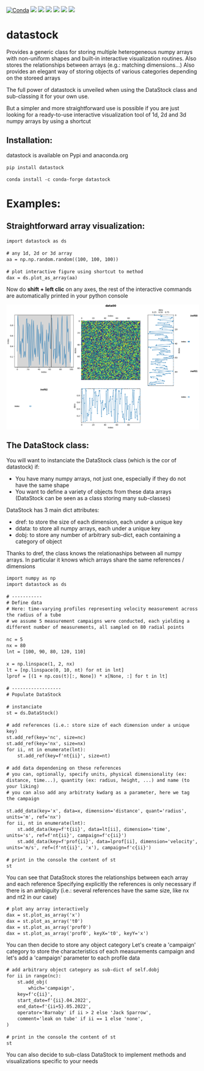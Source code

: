 [![Conda]( https://anaconda.org/conda-forge/datastock/badges/version.svg)](https://anaconda.org/conda-forge/datastock)
[![](https://anaconda.org/conda-forge/datastock/badges/downloads.svg)](https://anaconda.org/conda-forge/datastock)
[![](https://anaconda.org/conda-forge/datastock/badges/latest_release_date.svg)](https://anaconda.org/conda-forge/datastock)
[![](https://anaconda.org/conda-forge/datastock/badges/platforms.svg)](https://anaconda.org/conda-forge/datastock)
[![](https://anaconda.org/conda-forge/datastock/badges/license.svg)](https://github.com/conda-forge/datastock/blob/master/LICENSE.txt)
[![](https://anaconda.org/conda-forge/datastock/badges/installer/conda.svg)](https://anaconda.org/conda-forge/datastock)
[![](https://badge.fury.io/py/datastock.svg)](https://badge.fury.io/py/datastock)



datastock
=========

Provides a generic class for storing multiple heterogeneous numpy arrays with non-uniform shapes and built-in interactive visualization routines.
Also stores the relationships between arrays (e.g.: matching dimensions...)
Also provides an elegant way of storing objects of various categories depending on the storeed arrays


The full power of datastock is unveiled when using the DataStock class and sub-classing it for your own use.

But a simpler and more straightforward use is possible if you are just looking for a ready-to-use interactive visualization tool of 1d, 2d and 3d numpy arrays by using a shortcut


Installation:
-------------

datastock is available on Pypi and anaconda.org

``
pip install datastock
``

``
conda install -c conda-forge datastock
``

Examples:
=========
 

Straightforward array visualization:
------------------------------------

```
import datastock as ds

# any 1d, 2d or 3d array
aa = np.np.random.random((100, 100, 100))

# plot interactive figure using shortcut to method
dax = ds.plot_as_array(aa)
```

Now do **shift + left clic** on any axes, the rest of the interactive commands are automatically printed in your python console


<p align="center">
<img align="middle" src="https://github.com/ToFuProject/datastock/blob/Issue020_README/README_figures/DirectVisualization_3d.png" width="600" alt="Direct 3d array visualization"/>
</p>


The DataStock class:
--------------------

You will want to instanciate the DataStock class (which is the cor of datastock) if:
* You have many numpy arrays, not just one, especially if they do not have the same shape
* You want to define a variety of objects from these data arrays (DataStock can be seen as a class storing many sub-classes)


DataStock has 3 main dict attributes:
* dref: to store the size of each dimension, each under a unique key
* ddata: to store all numpy arrays, each under a unique key
* dobj: to store any number of arbitrary sub-dict, each containing a category of object

Thanks to dref, the class knows the relationaships between all numpy arrays.
In particular it knows which arrays share the same references / dimensions


```
import numpy as np
import datastock as ds

# -----------
# Define data
# Here: time-varying profiles representing velocity measurement across the radius of a tube
# we assume 5 measurement campaigns were conducted, each yielding a different number of measurements, all sampled on 80 radial points

nc = 5
nx = 80
lnt = [100, 90, 80, 120, 110]

x = np.linspace(1, 2, nx)
lt = [np.linspace(0, 10, nt) for nt in lnt]
lprof = [(1 + np.cos(t)[:, None]) * x[None, :] for t in lt]

# ------------------
# Populate DataStock

# instanciate 
st = ds.DataStock()

# add references (i.e.: store size of each dimension under a unique key)
st.add_ref(key='nc', size=nc)
st.add_ref(key='nx', size=nx)
for ii, nt in enumerate(lnt):
    st.add_ref(key=f'nt{ii}', size=nt)

# add data dependening on these references
# you can, optionally, specify units, physical dimensionality (ex: distance, time...), quantity (ex: radius, height, ...) and name (to your liking)
# you can also add any arbitraty kwdarg as a parameter, here we tag the campaign

st.add_data(key='x', data=x, dimension='distance', quant='radius', units='m', ref='nx')
for ii, nt in enumerate(lnt):
    st.add_data(key=f't{ii}', data=lt[ii], dimension='time', units='s', ref=f'nt{ii}', campaign=f'c{ii}')
    st.add_data(key=f'prof{ii}', data=lprof[ii], dimension='velocity', units='m/s', ref=(f'nt{ii}', 'x'), campaign=f'c{ii}')

# print in the console the content of st
st
```

You can see that DataStock stores the relationships between each array and each reference
Specifying explicitly the references is only necessary if there is an ambiguity (i.e.: several references have the same size, like nx and nt2 in our case)


```
# plot any array interactively
dax = st.plot_as_array('x')
dax = st.plot_as_array('t0')
dax = st.plot_as_array('prof0')
dax = st.plot_as_array('prof0', keyX='t0', keyY='x')
```

You can then decide to store any object category
Let's create a 'campaign' category to store the characteristics of each measurements campaign
and let's add a 'campaign' parameter to each profile data

```
# add arbitrary object category as sub-dict of self.dobj
for ii in range(nc):
    st.add_obj(
        which='campaign',
	key=f'c{ii}',
	start_date=f'{ii}.04.2022',
	end_date=f'{ii+5}.05.2022',
	operator='Barnaby' if ii > 2 else 'Jack Sparrow',
	comment='leak on tube' if ii == 1 else 'none',
)

# print in the console the content of st
st
```

You can also decide to sub-class DataStock to implement methods and visualizations specific to your needs




